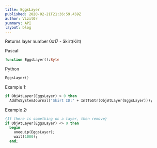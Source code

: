 ```yaml
---
title: EggsLayer
published: 2020-02-21T21:36:59.459Z
author: Vizit0r
summary: API
layout: blog
---
```


 

Returns layer number 0x17 - Skirt(Kilt)

Pascal

```pascal
function EggsLayer():Byte
```

Python

```python
EggsLayer()
```

Example 1:

```pascal
if ObjAtLayer(EggsLayer) > 0 then 
  AddToSystemJournal('Skirt ID:' + IntToStr(ObjAtLayer(EggsLayer)));
```

Example 2:

```pascal
{If there is something on a layer, then remove}
if ObjAtLayer(EggsLayer) <> 0 then
  begin
    unequip(EggsLayer);
    wait(1000);
  end;
```